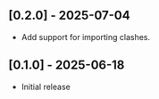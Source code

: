 ## [0.2.0] - 2025-07-04

- Add support for importing clashes.

## [0.1.0] - 2025-06-18

- Initial release
